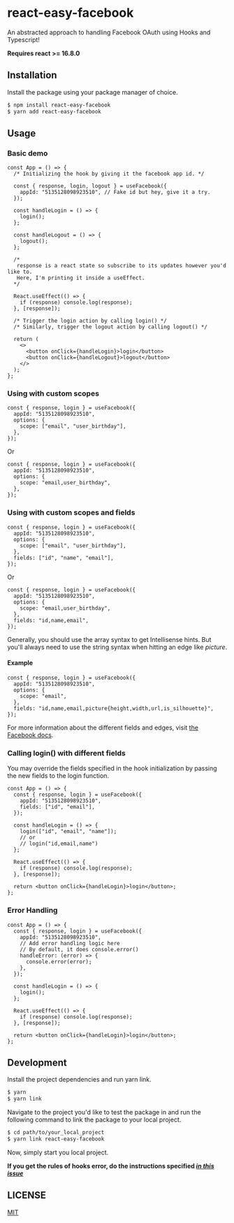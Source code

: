 # react-easy-facebook

An abstracted approach to handling Facebook OAuth using Hooks and Typescript!

**Requires react >= 16.8.0**

## Installation

Install the package using your package manager of choice.

```sh
$ npm install react-easy-facebook
$ yarn add react-easy-facebook
```

## Usage

### Basic demo

```tsx
const App = () => {
  /* Initializing the hook by giving it the facebook app id. */

  const { response, login, logout } = useFacebook({
    appId: "5135128098923510", // Fake id but hey, give it a try.
  });

  const handleLogin = () => {
    login();
  };

  const handleLogout = () => {
    logout();
  };

  /*
   response is a react state so subscribe to its updates however you'd like to.
   Here, I'm printing it inside a useEffect.
  */

  React.useEffect(() => {
    if (response) console.log(response);
  }, [response]);

  /* Trigger the login action by calling login() */
  /* Similarly, trigger the logout action by calling logout() */

  return (
    <>
      <button onClick={handleLogin}>login</button>
      <button onClick={handleLogout}>logout</button>
    </>
  );
};
```

### Using with custom scopes

```tsx
const { response, login } = useFacebook({
  appId: "5135128098923510",
  options: {
    scope: ["email", "user_birthday"],
  },
});
```

Or

```tsx
const { response, login } = useFacebook({
  appId: "5135128098923510",
  options: {
    scope: "email,user_birthday",
  },
});
```

### Using with custom scopes and fields

```tsx
const { response, login } = useFacebook({
  appId: "5135128098923510",
  options: {
    scope: ["email", "user_birthday"],
  },
  fields: ["id", "name", "email"],
});
```

Or

```tsx
const { response, login } = useFacebook({
  appId: "5135128098923510",
  options: {
    scope: "email,user_birthday",
  },
  fields: "id,name,email",
});
```

Generally, you should use the array syntax to get Intellisense hints. But you'll always need to use the string syntax when hitting an edge like _picture_.

#### Example

```tsx
const { response, login } = useFacebook({
  appId: "5135128098923510",
  options: {
    scope: "email",
  },
  fields: "id,name,email,picture{height,width,url,is_silhouette}",
});
```

For more information about the different fields and edges, visit [the Facebook docs](https://developers.facebook.com/docs/graph-api/reference/user).

### Calling login() with different fields

You may override the fields specified in the hook initialization by passing the new fields to the login function.

```tsx
const App = () => {
  const { response, login } = useFacebook({
    appId: "5135128098923510",
    fields: ["id", "email"],
  });

  const handleLogin = () => {
    login(["id", "email", "name"]);
    // or
    // login("id,email,name")
  };

  React.useEffect(() => {
    if (response) console.log(response);
  }, [response]);

  return <button onClick={handleLogin}>login</button>;
};
```

### Error Handling

```tsx
const App = () => {
  const { response, login } = useFacebook({
    appId: "5135128098923510",
    // Add error handling logic here
    // By default, it does console.error()
    handleError: (error) => {
      console.error(error);
    },
  });

  const handleLogin = () => {
    login();
  };

  React.useEffect(() => {
    if (response) console.log(response);
  }, [response]);

  return <button onClick={handleLogin}>login</button>;
};
```

## Development

Install the project dependencies and run yarn link.

```sh
$ yarn
$ yarn link
```

Navigate to the project you'd like to test the package in and run the following command to link the package to your local project.

```sh
$ cd path/to/your_local_project
$ yarn link react-easy-facebook
```

Now, simply start you local project.

**If you get the rules of hooks error, do the instructions specified [_in this issue_](https://github.com/facebook/react/issues/14257#issuecomment-595183610)**

## LICENSE

[MIT](https://github.com/osamaadam/react-easy-facebook/blob/master/LICENSE)
